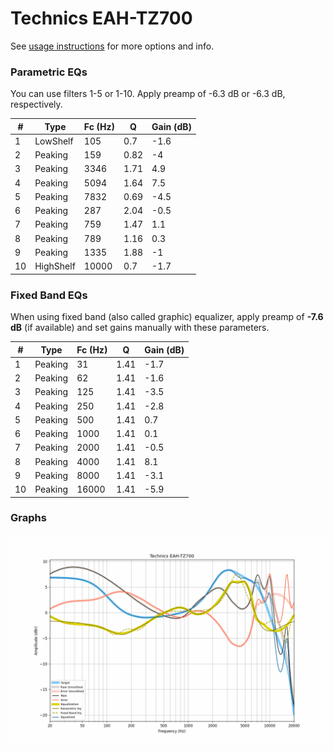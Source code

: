 # Technics EAH-TZ700
See [usage instructions](https://github.com/jaakkopasanen/AutoEq#usage) for more options and info.

### Parametric EQs
You can use filters 1-5 or 1-10. Apply preamp of -6.3 dB or -6.3 dB, respectively.

|   # | Type      |   Fc (Hz) |    Q |   Gain (dB) |
|-----|-----------|-----------|------|-------------|
|   1 | LowShelf  |       105 | 0.7  |        -1.6 |
|   2 | Peaking   |       159 | 0.82 |        -4   |
|   3 | Peaking   |      3346 | 1.71 |         4.9 |
|   4 | Peaking   |      5094 | 1.64 |         7.5 |
|   5 | Peaking   |      7832 | 0.69 |        -4.5 |
|   6 | Peaking   |       287 | 2.04 |        -0.5 |
|   7 | Peaking   |       759 | 1.47 |         1.1 |
|   8 | Peaking   |       789 | 1.16 |         0.3 |
|   9 | Peaking   |      1335 | 1.88 |        -1   |
|  10 | HighShelf |     10000 | 0.7  |        -1.7 |

### Fixed Band EQs
When using fixed band (also called graphic) equalizer, apply preamp of **-7.6 dB** (if available) and set gains manually with these parameters.

|   # | Type    |   Fc (Hz) |    Q |   Gain (dB) |
|-----|---------|-----------|------|-------------|
|   1 | Peaking |        31 | 1.41 |        -1.7 |
|   2 | Peaking |        62 | 1.41 |        -1.6 |
|   3 | Peaking |       125 | 1.41 |        -3.5 |
|   4 | Peaking |       250 | 1.41 |        -2.8 |
|   5 | Peaking |       500 | 1.41 |         0.7 |
|   6 | Peaking |      1000 | 1.41 |         0.1 |
|   7 | Peaking |      2000 | 1.41 |        -0.5 |
|   8 | Peaking |      4000 | 1.41 |         8.1 |
|   9 | Peaking |      8000 | 1.41 |        -3.1 |
|  10 | Peaking |     16000 | 1.41 |        -5.9 |

### Graphs
![](./Technics%20EAH-TZ700.png)
